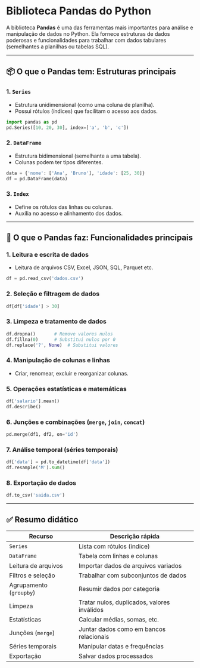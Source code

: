 
# Biblioteca Pandas do Python

A biblioteca **Pandas** é uma das ferramentas mais importantes para análise e manipulação de dados no Python. Ela fornece estruturas de dados poderosas e funcionalidades para trabalhar com dados tabulares (semelhantes a planilhas ou tabelas SQL).

---

## 📦 O que o Pandas tem: Estruturas principais

### 1. `Series`
- Estrutura unidimensional (como uma coluna de planilha).
- Possui rótulos (índices) que facilitam o acesso aos dados.

```python
import pandas as pd
pd.Series([10, 20, 30], index=['a', 'b', 'c'])
```

### 2. `DataFrame`
- Estrutura bidimensional (semelhante a uma tabela).
- Colunas podem ter tipos diferentes.

```python
data = {'nome': ['Ana', 'Bruno'], 'idade': [25, 30]}
df = pd.DataFrame(data)
```

### 3. `Index`
- Define os rótulos das linhas ou colunas.
- Auxilia no acesso e alinhamento dos dados.

---

## 🔧 O que o Pandas faz: Funcionalidades principais

### 1. Leitura e escrita de dados
- Leitura de arquivos CSV, Excel, JSON, SQL, Parquet etc.

```python
df = pd.read_csv('dados.csv')
```

### 2. Seleção e filtragem de dados

```python
df[df['idade'] > 30]
```

### 3. Limpeza e tratamento de dados

```python
df.dropna()       # Remove valores nulos
df.fillna(0)      # Substitui nulos por 0
df.replace('?', None)  # Substitui valores
```

### 4. Manipulação de colunas e linhas
- Criar, renomear, excluir e reorganizar colunas.

### 5. Operações estatísticas e matemáticas

```python
df['salario'].mean()
df.describe()
```

### 6. Junções e combinações (`merge`, `join`, `concat`)

```python
pd.merge(df1, df2, on='id')
```

### 7. Análise temporal (séries temporais)

```python
df['data'] = pd.to_datetime(df['data'])
df.resample('M').sum()
```

### 8. Exportação de dados

```python
df.to_csv('saida.csv')
```

---

## ✅ Resumo didático

| Recurso               | Descrição rápida                                |
|----------------------|--------------------------------------------------|
| `Series`             | Lista com rótulos (índice)                       |
| `DataFrame`          | Tabela com linhas e colunas                      |
| Leitura de arquivos  | Importar dados de arquivos variados              |
| Filtros e seleção    | Trabalhar com subconjuntos de dados              |
| Agrupamento (`groupby`) | Resumir dados por categoria                 |
| Limpeza              | Tratar nulos, duplicados, valores inválidos      |
| Estatísticas         | Calcular médias, somas, etc.                     |
| Junções (`merge`)    | Juntar dados como em bancos relacionais          |
| Séries temporais     | Manipular datas e frequências                    |
| Exportação           | Salvar dados processados                         |
